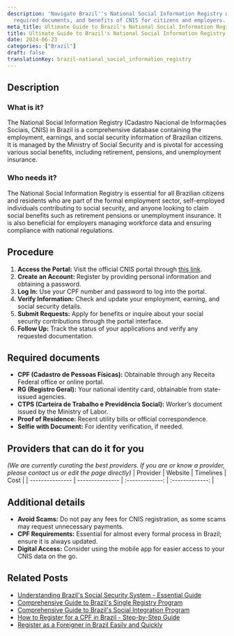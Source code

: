 ```yaml
---
description: 'Navigate Brazil''s National Social Information Registry with ease: steps,
  required documents, and benefits of CNIS for citizens and employers.'
meta_title: Ultimate Guide to Brazil's National Social Information Registry
title: Ultimate Guide to Brazil's National Social Information Registry
date: 2024-06-23
categories: ["Brazil"]
draft: false
translationKey: brazil-national_social_information_registry
---
```



## Description
### What is it?
The National Social Information Registry (Cadastro Nacional de Informações Sociais, CNIS) in Brazil is a comprehensive database containing the employment, earnings, and social security information of Brazilian citizens. It is managed by the Ministry of Social Security and is pivotal for accessing various social benefits, including retirement, pensions, and unemployment insurance.

### Who needs it?
The National Social Information Registry is essential for all Brazilian citizens and residents who are part of the formal employment sector, self-employed individuals contributing to social security, and anyone looking to claim social benefits such as retirement pensions or unemployment insurance. It is also beneficial for employers managing workforce data and ensuring compliance with national regulations.

## Procedure

1. **Access the Portal:** Visit the official CNIS portal through [this link](https://meu.inss.gov.br/).
2. **Create an Account:** Register by providing personal information and obtaining a password.
3. **Log In:** Use your CPF number and password to log into the portal.
4. **Verify Information:** Check and update your employment, earning, and social security details.
5. **Submit Requests:** Apply for benefits or inquire about your social security contributions through the portal interface.
6. **Follow Up:** Track the status of your applications and verify any requested documentation.


## Required documents

- **CPF (Cadastro de Pessoas Físicas):** Obtainable through any Receita Federal office or online portal.
- **RG (Registro Geral):** Your national identity card, obtainable from state-issued agencies.
- **CTPS (Carteira de Trabalho e Previdência Social):** Worker’s document issued by the Ministry of Labor.
- **Proof of Residence:** Recent utility bills or official correspondence.
- **Selfie with Document:** For identity verification, if needed.


## Providers that can do it for you
_(We are currently curating the best providers. If you are or know a provider, please contact us or edit the page directly)_
| Provider        |     Website     |     Timelines    |       Cost      |
| --------------- | --------------- |  :-------------: | :-------------: |

## Additional details

- **Avoid Scams:** Do not pay any fees for CNIS registration, as some scams may request unnecessary payments.
- **CPF Requirements:** Essential for almost every formal process in Brazil; ensure it is always updated.
- **Digital Access:** Consider using the mobile app for easier access to your CNIS data on the go.

## Related Posts

- [Understanding Brazil's Social Security System - Essential Guide](https://tramitit.com/english/guides/brazil/social_security/)
- [Comprehensive Guide to Brazil's Single Registry Program](https://tramitit.com/english/guides/brazil/single_registry_for_social_programs/)
- [Comprehensive Guide to Brazil's Social Integration Program](https://tramitit.com/english/guides/brazil/social_integration_program/)
- [How to Register for a CPF in Brazil - Step-by-Step Guide](https://tramitit.com/english/guides/brazil/cpf_registration/)
- [Register as a Foreigner in Brazil Easily and Quickly](https://tramitit.com/english/guides/brazil/foreigners_registration/)